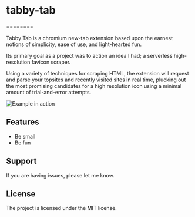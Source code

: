 # tabby-tab
========

Tabby Tab is a chromium new-tab extension based upon the earnest notions of simplicity, ease of use, and light-hearted fun.

Its primary goal as a project was to action an idea I had; a serverless high-resolution favicon scraper.

Using a variety of techniques for scraping HTML, the extension will request and parse your topsites and recently visited sites in real time, plucking out the most promising candidates for a high resolution icon using a minimal amount of trial-and-error attempts.

![Example in action](https://github.com/franklyT/tabby-tab/blob/master/TabbyTab2.gif)

Features
--------

- Be small
- Be fun

Support
-------

If you are having issues, please let me know.

License
-------

The project is licensed under the MIT license.
